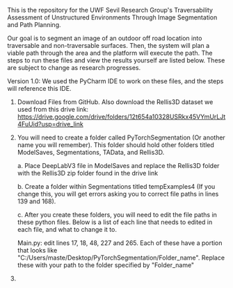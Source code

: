 This is the repository for the UWF Sevil Research Group's Traversability Assessment of Unstructured Environments Through Image Segmentation and Path Planning. 

Our goal is to segment an image of an outdoor off road location into traversable and non-traversable surfaces. Then, the system will plan a viable path through the area and the platform will execute the path.
The steps to run these files and view the results yourself are listed below. These are subject to change as research progresses.

Version 1.0: 
We used the PyCharm IDE to work on these files, and the steps will reference this IDE.

1. Download Files from GitHub. Also download the Rellis3D dataset we used from this drive link:
   https://drive.google.com/drive/folders/12t654a10328USRkx45VYmUrLJt4FuUid?usp=drive_link 

2. You will need to create a folder called PyTorchSegmentation (Or another name you will remember). This folder should hold other folders titled ModelSaves, Segmentations, TAData, and Rellis3D.

   a. Place DeepLabV3 file in ModelSaves and replace the Rellis3D folder with the Rellis3D zip folder found in the drive link

   b. Create a folder within Segmentations titled tempExamples4 (If you change this, you will get errors asking you to correct file paths in lines 139 and 168).

   c. After you create these folders, you will need to edit the file paths in these python files. Below is a list of each line that needs to edited in each file, and what to change it to.

   Main.py: edit lines 17, 18, 48, 227 and 265. Each of these have a portion that looks like "C:/Users/maste/Desktop/PyTorchSegmentation/Folder_name". Replace these with your path to the folder specified by "Folder_name"

4. 
     


